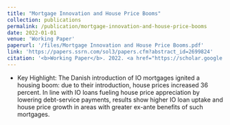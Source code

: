 ```yaml
---
title: "Mortgage Innovation and House Price Booms"
collection: publications
permalink: /publication/mortgage-innovation-and-house-price-booms
date: 2022-01-01
venue: 'Working Paper'
paperurl: '/files/Mortgage Innovation and House Price Booms.pdf'
link: 'https://papers.ssrn.com/sol3/papers.cfm?abstract_id=2699824'
citation: '<b>Working Paper</b>. 2022. <a href="https://scholar.google.com/scholar?hl=en&as_sdt=0%2C5&q=%22Mortgage+Innovation+and+House+Price+Booms%22&btnG=#d=gs_cit&u=%2Fscholar%3Fq%3Dinfo%3AyYNQ3SSvfoIJ%3Ascholar.google.com%2F%26output%3Dcite%26scirp%3D0%26hl%3Den">Citation</a>'
---
```

* Key Highlight: The Danish introduction of IO mortgages ignited a housing boom: due to their introduction, house prices increased 36 percent. In line with IO loans fueling house price appreciation by lowering debt-service payments, results show higher IO loan uptake and house price growth in areas with greater ex-ante benefits of such mortgages.

	
	
	


